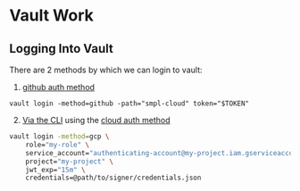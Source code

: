 # Vault Work

## Logging Into Vault

There are 2 methods by which we can login to vault:

1) [github auth method]

`vault login -method=github -path="smpl-cloud" token="$TOKEN"`

2) [Via the CLI] using the [cloud auth method]

```bash
vault login -method=gcp \
    role="my-role" \
    service_account="authenticating-account@my-project.iam.gserviceaccount.com" \
    project="my-project" \
    jwt_exp="15m" \
    credentials=@path/to/signer/credentials.json
```

[github auth method]:https://www.vaultproject.io/docs/auth/github
[cloud auth method]:https://www.vaultproject.io/docs/auth/gcp
[Via the CLI]:https://www.vaultproject.io/docs/auth/gcp#via-the-cli-helper